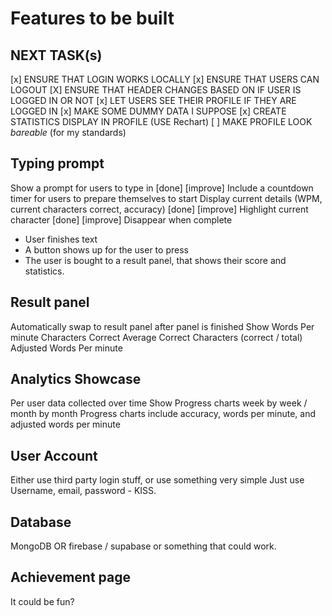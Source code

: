 # Features to be built

## NEXT TASK(s)

[x] ENSURE THAT LOGIN WORKS LOCALLY
[x] ENSURE THAT USERS CAN LOGOUT
[X] ENSURE THAT HEADER CHANGES BASED ON IF USER IS LOGGED IN OR NOT
[x] LET USERS SEE THEIR PROFILE IF THEY ARE LOGGED IN
[x] MAKE SOME DUMMY DATA I SUPPOSE
[x] CREATE STATISTICS DISPLAY IN PROFILE (USE Rechart)
[ ] MAKE PROFILE LOOK _bareable_ (for my standards)

## Typing prompt

Show a prompt for users to type in [done] [improve]
Include a countdown timer for users to prepare themselves to start
Display current details (WPM, current characters correct, accuracy) [done] [improve]
Highlight current character [done] [improve]
Disappear when complete

-   User finishes text
-   A button shows up for the user to press
-   The user is bought to a result panel, that shows their score and statistics.

## Result panel

Automatically swap to result panel after panel is finished
Show Words Per minute
Characters Correct
Average Correct Characters (correct / total)
Adjusted Words Per minute

## Analytics Showcase

Per user data collected over time
Show Progress charts week by week / month by month
Progress charts include accuracy, words per minute, and adjusted words per minute

## User Account

Either use third party login stuff, or use something very simple
Just use Username, email, password - KISS.

## Database

MongoDB OR firebase / supabase or something that could work.

## Achievement page

It could be fun?
